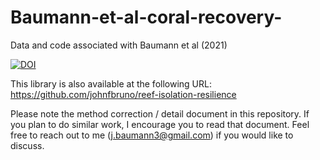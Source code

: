 # Baumann-et-al-coral-recovery-
Data and code associated with Baumann et al (2021)

<a href="https://zenodo.org/badge/latestdoi/347196320"><img src="https://zenodo.org/badge/347196320.svg" alt="DOI"></a>

This library is also available at the following URL: https://github.com/johnfbruno/reef-isolation-resilience

Please note the method correction / detail document in this repository. If you plan to do similar work, I encourage you to read that document. Feel free to reach out to me (j.baumann3@gmail.com) if you would like to discuss.
